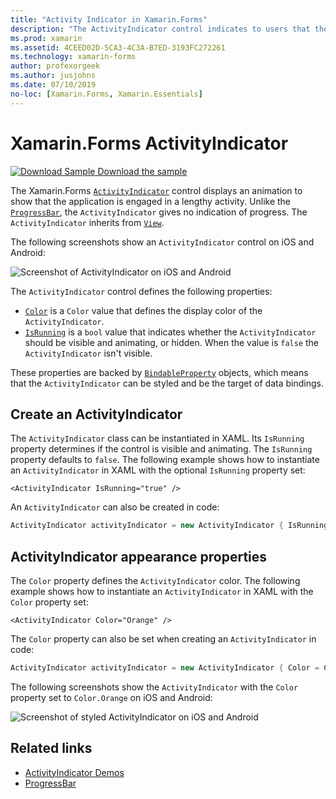 ```yaml
---
title: "Activity Indicator in Xamarin.Forms"
description: "The ActivityIndicator control indicates to users that the application is engaged in a lengthy activity, without giving any indication of progress. This article explains how to use an ActivityIndicator in XAML and code."
ms.prod: xamarin
ms.assetid: 4CEED02D-5CA3-4C3A-B7ED-3193FC272261
ms.technology: xamarin-forms
author: profexorgeek
ms.author: jusjohns
ms.date: 07/10/2019
no-loc: [Xamarin.Forms, Xamarin.Essentials]
---
```


# Xamarin.Forms ActivityIndicator
[![Download Sample](~/media/shared/download.png) Download the sample](https://docs.microsoft.com/samples/xamarin/xamarin-forms-samples/userinterface-activityindicatordemos/)

The Xamarin.Forms [`ActivityIndicator`](xref:Xamarin.Forms.ActivityIndicator) control displays an animation to show that the application is engaged in a lengthy activity. Unlike the [`ProgressBar`](xref:Xamarin.Forms.ProgressBar), the `ActivityIndicator` gives no indication of progress. The `ActivityIndicator` inherits from [`View`](xref:Xamarin.Forms.View).

The following screenshots show an `ActivityIndicator` control on iOS and Android:

![Screenshot of ActivityIndicator on iOS and Android](activityindicator-images/activityindicators-default.png "Screenshot of ActivityIndicator on iOS and Android")

The `ActivityIndicator` control defines the following properties:

* [`Color`](xref:Xamarin.Forms.ActivityIndicator.Color) is a `Color` value that defines the display color of the `ActivityIndicator`.
* [`IsRunning`](xref:Xamarin.Forms.ActivityIndicator.IsRunning) is a `bool` value that indicates whether the `ActivityIndicator` should be visible and animating, or hidden. When the value is `false` the `ActivityIndicator` isn't visible.

These properties are backed by [`BindableProperty`](xref:Xamarin.Forms.BindableProperty) objects, which means that the `ActivityIndicator` can be styled and be the target of data bindings.

## Create an ActivityIndicator

The `ActivityIndicator` class can be instantiated in XAML. Its `IsRunning` property determines if the control is visible and animating. The `IsRunning` property defaults to `false`. The following example shows how to instantiate an `ActivityIndicator` in XAML with the optional `IsRunning` property set:

```xaml
<ActivityIndicator IsRunning="true" />
```

An `ActivityIndicator` can also be created in code:

```csharp
ActivityIndicator activityIndicator = new ActivityIndicator { IsRunning = true };
```

## ActivityIndicator appearance properties

The `Color` property defines the `ActivityIndicator` color. The following example shows how to instantiate an `ActivityIndicator` in XAML with the `Color` property set:

```xaml
<ActivityIndicator Color="Orange" />
```

The `Color` property can also be set when creating an `ActivityIndicator` in code:

```csharp
ActivityIndicator activityIndicator = new ActivityIndicator { Color = Color.Orange };
```

The following screenshots show the `ActivityIndicator` with the `Color` property set to `Color.Orange` on iOS and Android:

![Screenshot of styled ActivityIndicator on iOS and Android](activityindicator-images/activityindicators-styled.png "Screenshot of styled ActivityIndicator on iOS and Android")

## Related links

* [ActivityIndicator Demos](https://docs.microsoft.com/samples/xamarin/xamarin-forms-samples/userinterface-activityindicatordemos/)
* [ProgressBar](~/xamarin-forms/user-interface/progressbar.md)
